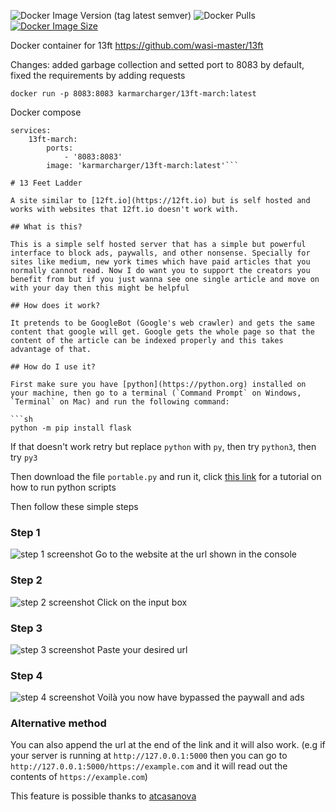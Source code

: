 ![Docker Image Version (tag latest semver)](https://img.shields.io/docker/v/karmarcharger/13ft-march/latest)
![Docker Pulls](https://img.shields.io/docker/pulls/karmarcharger/13ft-march)
[![Docker Image Size](https://badgen.net/docker/size/karmarcharger/13ft-march?icon=docker&label=image%20size)](https://hub.docker.com/r/karmarcharger/13ft-march)

Docker container for 13ft https://github.com/wasi-master/13ft

Changes:
added garbage collection and setted port to 8083 by default, fixed the requirements by adding requests

```docker run -p 8083:8083 karmarcharger/13ft-march:latest```

Docker compose
```version: '3.3'
services:
    13ft-march:
        ports:
            - '8083:8083'
        image: 'karmarcharger/13ft-march:latest'```
        
# 13 Feet Ladder

A site similar to [12ft.io](https://12ft.io) but is self hosted and works with websites that 12ft.io doesn't work with.

## What is this?

This is a simple self hosted server that has a simple but powerful interface to block ads, paywalls, and other nonsense. Specially for sites like medium, new york times which have paid articles that you normally cannot read. Now I do want you to support the creators you benefit from but if you just wanna see one single article and move on with your day then this might be helpful

## How does it work?

It pretends to be GoogleBot (Google's web crawler) and gets the same content that google will get. Google gets the whole page so that the content of the article can be indexed properly and this takes advantage of that.

## How do I use it?

First make sure you have [python](https://python.org) installed on your machine, then go to a terminal (`Command Prompt` on Windows, `Terminal` on Mac) and run the following command:

```sh
python -m pip install flask
```

If that doesn't work retry but replace `python` with `py`, then try `python3`, then try `py3`

Then download the file `portable.py` and run it, click [this link](https://realpython.com/run-python-scripts/) for a tutorial on how to run python scripts

Then follow these simple steps

### Step 1

![step 1 screenshot](screenshots/step-1.png)
Go to the website at the url shown in the console

### Step 2

![step 2 screenshot](screenshots/step-2.png)
Click on the input box

### Step 3

![step 3 screenshot](screenshots/step-3.png)
Paste your desired url

### Step 4

![step 4 screenshot](screenshots/step-4.gif)
Voilà you now have bypassed the paywall and ads

### Alternative method

You can also append the url at the end of the link and it will also work. (e.g if your server is running at `http://127.0.0.1:5000` then you can go to `http://127.0.0.1:5000/https://example.com` and it will read out the contents of `https://example.com`)

This feature is possible thanks to [atcasanova](https://github.com/atcasanova)
